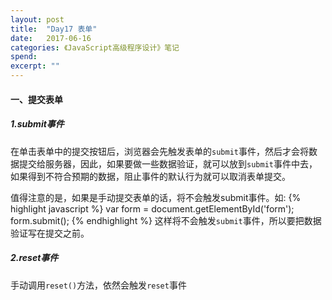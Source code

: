 ```yaml
---
layout: post
title:  "Day17 表单"
date:   2017-06-16
categories: 《JavaScript高级程序设计》笔记
spend: 
excerpt: ""
---
```

#### 一、提交表单
##### 1.submit事件
在单击表单中的提交按钮后，浏览器会先触发表单的`submit`事件，然后才会将数据提交给服务器，因此，如果要做一些数据验证，就可以放到`submit`事件中去，如果得到不符合预期的数据，阻止事件的默认行为就可以取消表单提交。

值得注意的是，如果是手动提交表单的话，将不会触发submit事件。如:
{% highlight javascript %}
    var form = document.getElementById('form');
    form.submit();
{% endhighlight %}
这样将不会触发`submit`事件，所以要把数据验证写在提交之前。
##### 2.reset事件
手动调用`reset()`方法，依然会触发`reset`事件